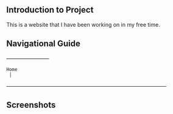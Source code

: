 ## Introduction to Project
This is a website that I have been working on in my free time.

## Navigational Guide
――――――――

    Home
     │
――――――――――――――――――――――――――――――
  


## Screenshots




